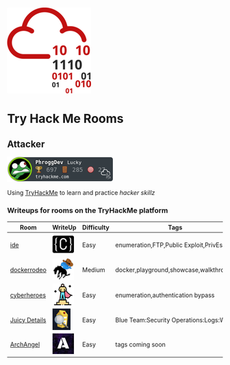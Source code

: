 ![THM_Rooms](imgs/tryhackmelogo.png)
# Try Hack Me Rooms

## Attacker
<!-- ![tryhackme stats](https://tryhackme-badges.s3.amazonaws.com/PhroggDev.png) not updated properly? -->
![tryhackme stats](https://github.com/PhroggDev/THM_Rooms/raw/master/assets/thm_propic.png)

 Using [TryHackMe](https://tryhackme.com) to learn and practice *hacker skillz*

### Writeups for rooms on the TryHackMe platform  
| Room | WriteUp | Difficulty | Tags |  
| ---- | ------- | ---------- | ---- |
| [ide](https://tryhackme.com/room/ide) | [![ide room logo](imgs/ide_room_logo-50x50.png)](ide/README.md) | Easy | enumeration,FTP,Public Exploit,PrivEsc |
| [dockerrodeo](https://tryhackme.com/room/dockerrodeo) | [![The Docker Rodeo](imgs/dockerrodeo_room_logo-50x50.png)](dockerrodeo/README.md) | Medium | docker,playground,showcase,walkthrough |
| [cyberheroes](https://tryhackme.com/room/cyberheroes) | [![CyberHeroes](imgs/cyberheroes_room_logo-50x50.png)](cyberheroes/README.md) | Easy | enumeration,authentication bypass |
| [Juicy Details](https://tryhackme.com/room/juicydetails) | [![juicydetails room logo](imgs/juicydetailsRoomLogo_50x50.png)](juicydetails/README.md) | Easy | Blue Team:Security Operations:Logs:Web |
| [ArchAngel](https://tryhackme.com/room/archangel) | [![ArchAngel](imgs/archAngel-50x50.jpeg)](archangel/README.md) |Easy | tags coming soon |
